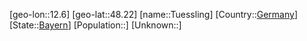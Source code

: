 ﻿---
location: [48.22,12.6]
type: City
tags:
- geo/City


SpocWebEntityId: 35080
isDeleted: false
confidential: public

---
[geo-lon::12.6]
[geo-lat::48.22]
[name::Tuessling]
[Country::[Germany](geo/Continent/Europe/Germany.md)]
[State::[Bayern](geo/Continent/Europe/Germany/Bayern.md)]
[Population::]
[Unknown::]


